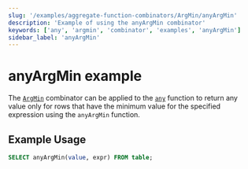 ```yaml
---
slug: '/examples/aggregate-function-combinators/ArgMin/anyArgMin'
description: 'Example of using the anyArgMin combinator'
keywords: ['any', 'argmin', 'combinator', 'examples', 'anyArgMin']
sidebar_label: 'anyArgMin'
---
```


# anyArgMin example

The [`ArgMin`](/sql-reference/aggregate-functions/combinators#-argmin) combinator can be applied to the [`any`](/sql-reference/aggregate-functions/reference/any) function to return any value only for rows that have the minimum value for the specified expression using the `anyArgMin` function.

## Example Usage

```sql
SELECT anyArgMin(value, expr) FROM table;
``` 